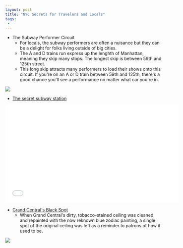 ```yaml
---
layout: post
title: "NYC Secrets for Travelers and Locals"
tags:
 -
---
```

- The Subway Performer Circuit
  - For locals, the subway performers are often a nuisance but they can be a delight for folks living outside of big cities.
  - The A and D trains run express up the lenghth of Manhattan, meaning they skip many stops. The longest skip is between 59th and 125th street.
  - This long skip attracts many performers to load their shows onto this circuit. If you're on an A or D train between 59th and 125th, there's a good chance you'll see a performance no matter what car you're in.

<a href="http://cdn.everything.io/blog/nyc-travel/silver_large.jpg">
  <img src="http://cdn.everything.io/blog/nyc-travel/silver.jpg" />
</a>

- [The secret subway station](http://www.fastcodesign.com/1662679/stunning-nyc-subway-station-hidden-in-plain-sight-until-now)

<div class="images">
  <iframe width="560" height="315" src="//www.youtube.com/embed/dXPECTQTW_I" frameborder="0" allowfullscreen></iframe>
</div>

- [Grand Central's Black Spot](https://www.google.com/search?q=grand+central+black+spot&espv=2&biw=1280&bih=1301&tbm=isch&tbo=u&source=univ&sa=X&ei=9O2_VILSF8GngwSIyoDgAw&ved=0CDkQsAQ#imgdii=_)
  - When Grand Central's dirty, tobacco-stained ceiling was cleaned and repainted with the now reknown blue zodiac painting,
    a single spot of the original ceiling was left as a reminder to patrons of how it used to be.

<a href="http://cdn.everything.io/blog/nyc-travel/dirty-brick.jpg">
  <img src="http://cdn.everything.io/blog/nyc-travel/dirty-brick.jpg" />
</a>
